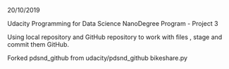 20/10/2019

Udacity Programming for Data Science NanoDegree Program - Project 3

Using local repository and GitHub repository to work with files , stage and commit them GitHub.

Forked pdsnd_github from udacity/pdsnd_github
bikeshare.py
